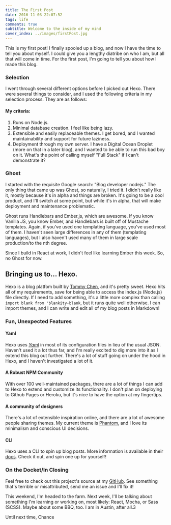 ```yaml
---
title: The First Post
date: 2016-11-03 22:07:52
tags: life
comments: true
subtitle: Welcome to the inside of my mind
cover_index: ../images/firstPost.jpg
---
```


This is my first post! I finally spooled up a blog, and now I have the time to tell you about myself. I could give you a lengthy diatribe on who I am, but all that will come in time. For the first post, I'm going to tell you about how I made this blog.

### Selection

I went through several different options before I picked out Hexo. There were several things to consider, and I used the following criteria in my selection process. They are as follows:

#### My criteria:

1. Runs on Node.js.
2. Minimal database creation. I feel like being lazy.
3. Extensible and easily replaceable themes. I get bored, and I wanted maintainability and support for future laziness.
4. Deployment through my own server. I have a Digital Ocean Droplet (more on that in a later blog), and I wanted to be able to run this bad boy on it. What's the point of calling myself "Full Stack" if I can't demonstrate it?

### Ghost

I started with the requisite Google search: "Blog developer nodejs." The only thing that came up was Ghost, so naturally, I tried it. I didn't really like it, mostly because it's in alpha and things are broken. It's going to be a cool product, and I'll switch at some point, but while it's in alpha, that will make deployment and maintenance problematic.

Ghost runs Handlebars and Ember.js, which are awesome. If you know Vanilla JS, you know Ember, and Handlebars is built off of Mustache templates. Again, if you've used one templating language, you've used most of them. I haven't seen large differences in any of them (templating languages), but I also haven't used many of them in large scale production/to the nth degree.

Since I build in React at work, I didn't feel like learning Ember this week. So, no Ghost for now.

## Bringing us to... Hexo.

Hexo is a blog platfom built by [Tommy Chen](http://www.hexo.io), and it's pretty sweet. Hexo hits all of my requirements, save for being able to access the index.js (Node.js) file directly. If I need to add something, it's a little more complex than calling `import blank from 'blankity-blank`, but it runs quite well otherwise. I can import themes, and I can write and edit all of my blog posts in Markdown!

### Fun, Unexpected Features

#### Yaml
Hexo uses *[Yaml](http://www.yaml.org/start.html)* in most of its configuration files in lieu of the usual JSON. Haven't used it a lot thus far, and I'm really excited to dig more into it as I extend this blog out further. There's a lot of stuff going on under the hood in Hexo, and I haven't investigated a lot of it.

#### A Robust NPM Community
With over 100 well-maintained packages, there are a lot of things I can add to Hexo to extend and customize its functionality. I don't plan on deploying to Github Pages or Heroku, but it's nice to have the option at my fingertips.

#### A community of designers
There's a lot of extensible inspiration online, and there are a lot of awesome people sharing themes. My current theme is [Phantom](https://github.com/klugjo/hexo-theme-phantom), and I love its minimalism and conscious UI decisions.

#### CLI
Hexo uses a CLI to spin up blog posts. More information is available in their [docs](https://hexo.io/docs/). Check it out, and spin one up for yourself!

### On the Docket/In Closing

Feel free to check out this project's source at my [GitHub](https://www.github.com/chanceakin). See something that's terrible or misattributed, send me an issue and I'll fix it!

This weekend, I'm headed to the farm. Next week, I'll be talking about something I'm learning or working on, most likely: React, Mocha, or Sass (SCSS). Maybe about some BBQ, too. I am in Austin, after all.3

Until next time,
Chance

